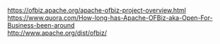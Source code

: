 https://ofbiz.apache.org/apache-ofbiz-project-overview.html  
https://www.quora.com/How-long-has-Apache-OFBiz-aka-Open-For-Business-been-around  
http://www.apache.org/dist/ofbiz/  
